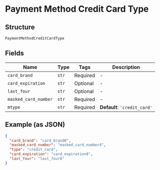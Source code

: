 
# Payment Method Credit Card Type

## Structure

`PaymentMethodCreditCardType`

## Fields

| Name | Type | Tags | Description |
|  --- | --- | --- | --- |
| `card_brand` | `str` | Required | - |
| `card_expiration` | `str` | Optional | - |
| `last_four` | `str` | Optional | - |
| `masked_card_number` | `str` | Required | - |
| `mtype` | `str` | Required | **Default**: `'credit_card'` |

## Example (as JSON)

```json
{
  "card_brand": "card_brand0",
  "masked_card_number": "masked_card_number4",
  "type": "credit_card",
  "card_expiration": "card_expiration8",
  "last_four": "last_four0"
}
```

